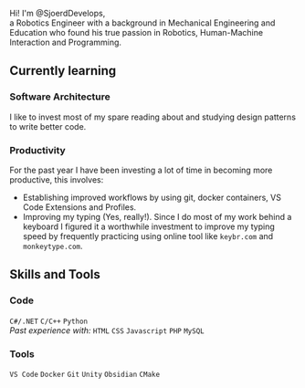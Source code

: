 Hi! I'm @SjoerdDevelops,\
a Robotics Engineer with a background in Mechanical Engineering and Education who found his true passion in Robotics, Human-Machine Interaction and Programming.

## Currently learning
### Software Architecture
I like to invest most of my spare reading about and studying design patterns to write better code. 

### Productivity
For the past year I have been investing a lot of time in becoming more productive, this involves:
- Establishing improved workflows by using git, docker containers, VS Code Extensions and Profiles.
- Improving my typing (Yes, really!). Since I do most of my work behind a keyboard I figured it a worthwhile investment to improve my typing speed by frequently practicing using online tool like `keybr.com` and `monkeytype.com`.

## Skills and Tools
### Code
`C#/.NET` `C/C++` `Python`\
*Past experience with:* `HTML` `CSS` `Javascript` `PHP` `MySQL`

### Tools
`VS Code` `Docker` `Git` `Unity` `Obsidian` `CMake`
